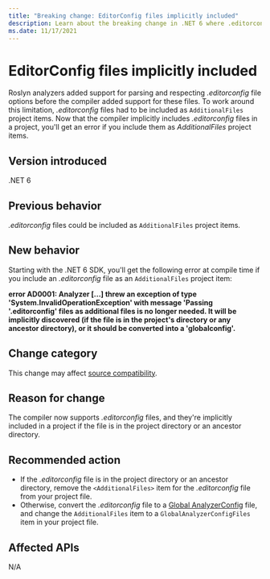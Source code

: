 ```yaml
---
title: "Breaking change: EditorConfig files implicitly included"
description: Learn about the breaking change in .NET 6 where .editorconfig files can't be included as "additional files".
ms.date: 11/17/2021
---
```

# EditorConfig files implicitly included

Roslyn analyzers added support for parsing and respecting *.editorconfig* file options before the compiler added support for these files. To work around this limitation, *.editorconfig* files had to be included as `AdditionalFiles` project items. Now that the compiler implicitly includes *.editorconfig* files in a project, you'll get an error if you include them as *AdditionalFiles* project items.

## Version introduced

.NET 6

## Previous behavior

*.editorconfig* files could be included as `AdditionalFiles` project items.

## New behavior

Starting with the .NET 6 SDK, you'll get the following error at compile time if you include an *.editorconfig* file as an `AdditionalFiles` project item:

**error AD0001: Analyzer [...] threw an exception of type 'System.InvalidOperationException' with message 'Passing '.editorconfig' files as additional files is no longer needed. It will be implicitly discovered (if the file is in the project's directory or any ancestor directory), or it should be converted into a 'globalconfig'.**

## Change category

This change may affect [source compatibility](../../categories.md#source-compatibility).

## Reason for change

The compiler now supports *.editorconfig* files, and they're implicitly included in a project if the file is in the project directory or an ancestor directory.

## Recommended action

- If the *.editorconfig* file is in the project directory or an ancestor directory, remove the `<AdditionalFiles>` item for the *.editorconfig* file from your project file.
- Otherwise, convert the *.editorconfig* file to a [Global AnalyzerConfig](../../../../fundamentals/code-analysis/configuration-files.md#global-analyzerconfig) file, and change the `AdditionalFiles` item to a `GlobalAnalyzerConfigFiles` item in your project file.

## Affected APIs

N/A
